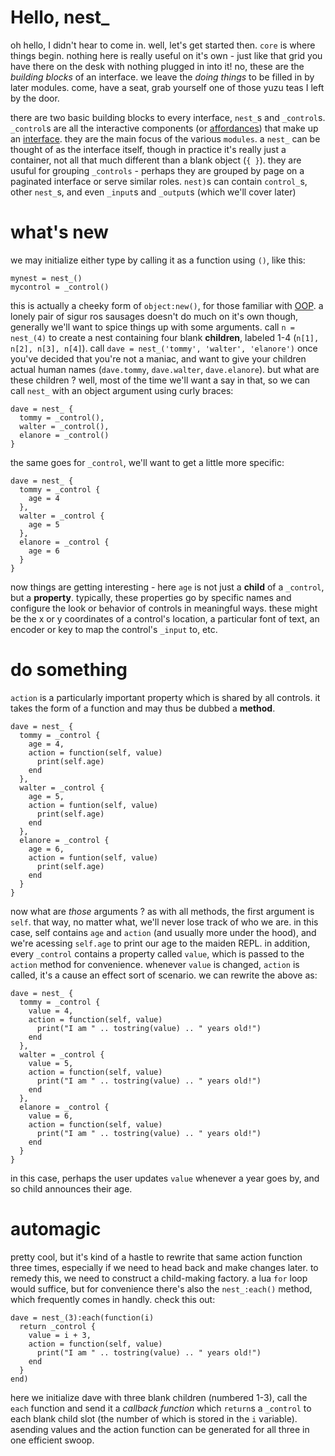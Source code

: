 # Hello, nest_

oh hello, I didn't hear to come in. well, let's get started then. `core` is where things begin. nothing here is really useful on it's own - just like that grid you have there on the desk with nothing plugged in into it! no, these are the _building blocks_ of an interface. we leave the _doing things_ to be filled in by later modules. come, have a seat, grab yourself one of those yuzu teas I left by the door.

there are two basic building blocks to every interface, `nest_`s and `_control`s. `_control`s are all the interactive components (or [affordances](https://jnd.org/affordances_and_design/)) that make up an [interface](https://en.wikipedia.org/wiki/User_interface). they are the main focus of the various `modules`. a `nest_` can be thought of as the interface itself, though in practice it's really just a container, not all that much different than a blank object (`{ }`). they are usuful for grouping `_controls` - perhaps they are grouped by page on a paginated interface or serve similar roles. `nest)`s can contain `control_`s, other `nest_`s, and even `_input`s and `_output`s (which we'll cover later)

# what's new

we may initialize either type by calling it as a function using `()`, like this:

```
mynest = nest_()
mycontrol = _control()
```

this is actually a cheeky form of `object:new()`, for those familiar with [OOP](https://en.wikipedia.org/wiki/Object-oriented_programming). a lonely pair of sigur ros sausages doesn't do much on it's own though, generally we'll want to spice things up with some arguments. call `n = nest_(4)` to create a nest containing four blank **children**, labeled 1-4 (`n[1], n[2], n[3], n[4]`). call `dave = nest_('tommy', 'walter', 'elanore')` once you've decided that you're not a maniac, and want to give your children actual human names (`dave.tommy`, `dave.walter`, `dave.elanore`). but what are these children ? well, most of the time we'll want a say in that, so we can call `nest_` with an object argument using curly braces:

```
dave = nest_ {
  tommy = _control(),
  walter = _control(),
  elanore = _control()
}
```

the same goes for `_control`, we'll want to get a little more specific:

```
dave = nest_ {
  tommy = _control {
    age = 4
  },
  walter = _control {
    age = 5
  },
  elanore = _control {
    age = 6
  }
}
```

now things are getting interesting - here `age` is not just a **child** of a `_control`, but a **property**. typically, these properties go by specific names and configure the look or behavior of controls in meaningful ways. these might be the x or y coordinates of a control's location, a particular font of text, an encoder or key to map the control's `_input` to, etc. 

# do something

`action` is a particularly important property which is shared by all controls. it takes the form of a function and may thus be dubbed a **method**.

```
dave = nest_ {
  tommy = _control {
    age = 4,
    action = function(self, value)
      print(self.age)
    end
  },
  walter = _control {
    age = 5,
    action = funtion(self, value)
      print(self.age)
    end
  },
  elanore = _control {
    age = 6,
    action = funtion(self, value)
      print(self.age)
    end
  }
}
```
now what are _those_ arguments ? as with all methods, the first argument is `self`. that way, no matter what, we'll never lose track of who we are. in this case, self contains `age` and `action` (and usually more under the hood), and we're acessing `self.age` to print our age to the maiden REPL. in addition, every `_control` contains a property called `value`, which is passed to the `action` method for convenience. whenever `value` is changed, `action` is called, it's a cause an effect sort of scenario. we can rewrite the above as:

```
dave = nest_ {
  tommy = _control {
    value = 4,
    action = function(self, value)
      print("I am " .. tostring(value) .. " years old!")
    end
  },
  walter = _control {
    value = 5,
    action = function(self, value)
      print("I am " .. tostring(value) .. " years old!")
    end
  },
  elanore = _control {
    value = 6,
    action = function(self, value)
      print("I am " .. tostring(value) .. " years old!")
    end
  }
}
```

in this case, perhaps the user updates `value` whenever a year goes by, and so child announces their age. 

# automagic

pretty cool, but it's kind of a hastle to rewrite that same action function three times, especially if we need to head back and make changes later. to remedy this, we need to construct a child-making factory. a lua `for` loop would suffice, but for convenience there's also the `nest_:each()` method, which frequently comes in handly. check this out:


```
dave = nest_(3):each(function(i)
  return _control {
    value = i + 3,
    action = function(self, value) 
      print("I am " .. tostring(value) .. " years old!")
    end
  }
end)
```

here we initialize dave with three blank children (numbered 1-3), call the `each` function and send it a _callback function_ which `return`s a `_control` to each blank child slot (the number of which is stored in the `i` variable). asending values and the action function can be generated for all three in one efficient swoop.
